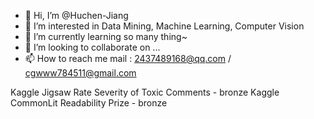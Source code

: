 - 👋 Hi, I’m @Huchen-Jiang
- 👀 I’m interested in Data Mining, Machine Learning, Computer Vision
- 🌱 I’m currently learning so many thing~
- 💞️ I’m looking to collaborate on ...
- 📫 How to reach me mail : 2437489168@qq.com / cgwww784511@gmail.com

Kaggle Jigsaw Rate Severity of Toxic Comments - bronze
Kaggle CommonLit Readability Prize - bronze

<!---
Huchen-Jiang/Huchen-Jiang is a ✨ special ✨ repository because its `README.md` (this file) appears on your GitHub profile.
You can click the Preview link to take a look at your changes.
--->
